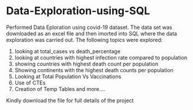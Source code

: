# Data-Exploration-using-SQL
Performed Data Eploration using covid-19 dataset. The data set was downloaded as an excel file and then imorted into SQL where the data exploration was carried out. The following topics were explored:
1. looking at total_cases vs death_percentage
2. looking at countries with highest infection rate compared to population
3. showing countries with highest death count per population
4. Showing continents with the highest death counts per population
5. Looking at Total Population Vs Vaccinations
6. Use of CTEs
7. Creation of Temp Tables and more....


Kindly download the file for full details of the project
